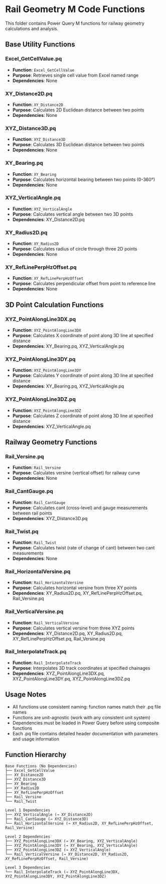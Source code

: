 # Rail Geometry M Code Functions

This folder contains Power Query M functions for railway geometry calculations and analysis.

## Base Utility Functions

### Excel_GetCellValue.pq
- **Function**: `Excel_GetCellValue`
- **Purpose**: Retrieves single cell value from Excel named range
- **Dependencies**: None

### XY_Distance2D.pq
- **Function**: `XY_Distance2D`
- **Purpose**: Calculates 2D Euclidean distance between two points
- **Dependencies**: None

### XYZ_Distance3D.pq
- **Function**: `XYZ_Distance3D`
- **Purpose**: Calculates 3D Euclidean distance between two points
- **Dependencies**: None

### XY_Bearing.pq
- **Function**: `XY_Bearing`
- **Purpose**: Calculates horizontal bearing between two points (0-360°)
- **Dependencies**: None

### XYZ_VerticalAngle.pq
- **Function**: `XYZ_VerticalAngle`
- **Purpose**: Calculates vertical angle between two 3D points
- **Dependencies**: XY_Distance2D.pq

### XY_Radius2D.pq
- **Function**: `XY_Radius2D`
- **Purpose**: Calculates radius of circle through three 2D points
- **Dependencies**: None

### XY_RefLinePerpHzOffset.pq
- **Function**: `XY_RefLinePerpHzOffset`
- **Purpose**: Calculates perpendicular offset from point to reference line
- **Dependencies**: None

## 3D Point Calculation Functions

### XYZ_PointAlongLine3DX.pq
- **Function**: `XYZ_PointAlongLine3DX`
- **Purpose**: Calculates X coordinate of point along 3D line at specified distance
- **Dependencies**: XY_Bearing.pq, XYZ_VerticalAngle.pq

### XYZ_PointAlongLine3DY.pq
- **Function**: `XYZ_PointAlongLine3DY`
- **Purpose**: Calculates Y coordinate of point along 3D line at specified distance
- **Dependencies**: XY_Bearing.pq, XYZ_VerticalAngle.pq

### XYZ_PointAlongLine3DZ.pq
- **Function**: `XYZ_PointAlongLine3DZ`
- **Purpose**: Calculates Z coordinate of point along 3D line at specified distance
- **Dependencies**: XYZ_VerticalAngle.pq

## Railway Geometry Functions

### Rail_Versine.pq
- **Function**: `Rail_Versine`
- **Purpose**: Calculates versine (vertical offset) for railway curve
- **Dependencies**: None

### Rail_CantGauge.pq
- **Function**: `Rail_CantGauge`
- **Purpose**: Calculates cant (cross-level) and gauge measurements between rail points
- **Dependencies**: XYZ_Distance3D.pq

### Rail_Twist.pq
- **Function**: `Rail_Twist`
- **Purpose**: Calculates twist (rate of change of cant) between two cant measurements
- **Dependencies**: None

### Rail_HorizontalVersine.pq
- **Function**: `Rail_HorizontalVersine`
- **Purpose**: Calculates horizontal versine from three XY points
- **Dependencies**: XY_Radius2D.pq, XY_RefLinePerpHzOffset.pq, Rail_Versine.pq

### Rail_VerticalVersine.pq
- **Function**: `Rail_VerticalVersine`
- **Purpose**: Calculates vertical versine from three XYZ points
- **Dependencies**: XY_Distance2D.pq, XY_Radius2D.pq, XY_RefLinePerpHzOffset.pq, Rail_Versine.pq

### Rail_InterpolateTrack.pq
- **Function**: `Rail_InterpolateTrack`
- **Purpose**: Interpolates 3D track coordinates at specified chainages
- **Dependencies**: XYZ_PointAlongLine3DX.pq, XYZ_PointAlongLine3DY.pq, XYZ_PointAlongLine3DZ.pq

## Usage Notes

- All functions use consistent naming: function names match their .pq file names
- Functions are unit-agnostic (work with any consistent unit system)
- Dependencies must be loaded in Power Query before using composite functions
- Each .pq file contains detailed header documentation with parameters and usage information

## Function Hierarchy

```
Base Functions (No Dependencies)
├── Excel_GetCellValue
├── XY_Distance2D
├── XYZ_Distance3D
├── XY_Bearing
├── XY_Radius2D
├── XY_RefLinePerpHzOffset
├── Rail_Versine
└── Rail_Twist

Level 1 Dependencies
├── XYZ_VerticalAngle (→ XY_Distance2D)
├── Rail_CantGauge (→ XYZ_Distance3D)
└── Rail_HorizontalVersine (→ XY_Radius2D, XY_RefLinePerpHzOffset, Rail_Versine)

Level 2 Dependencies
├── XYZ_PointAlongLine3DX (→ XY_Bearing, XYZ_VerticalAngle)
├── XYZ_PointAlongLine3DY (→ XY_Bearing, XYZ_VerticalAngle)
├── XYZ_PointAlongLine3DZ (→ XYZ_VerticalAngle)
└── Rail_VerticalVersine (→ XY_Distance2D, XY_Radius2D, XY_RefLinePerpHzOffset, Rail_Versine)

Level 3 Dependencies
└── Rail_InterpolateTrack (→ XYZ_PointAlongLine3DX, XYZ_PointAlongLine3DY, XYZ_PointAlongLine3DZ)
```